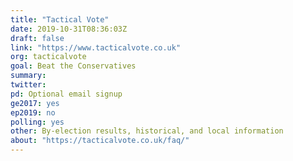 ```yaml
---
title: "Tactical Vote"
date: 2019-10-31T08:36:03Z
draft: false
link: "https://www.tacticalvote.co.uk"
org: tacticalvote
goal: Beat the Conservatives
summary: 
twitter:
pd: Optional email signup
ge2017: yes
ep2019: no
polling: yes
other: By-election results, historical, and local information
about: "https://tacticalvote.co.uk/faq/"
---
```


